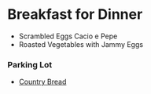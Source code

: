 # Breakfast for Dinner
- Scrambled Eggs Cacio e Pepe
- Roasted Vegetables with Jammy Eggs

### Parking Lot
- [Country Bread](https://www.food.com/recipe/country-bread-12807)
